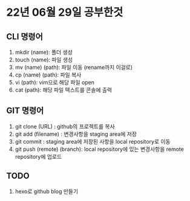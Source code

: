 # 22년 06월 29일 공부한것

## CLI 명령어

1. mkdir (name): 폴더 생성
2. touch (name): 파일 생성
3. mv (name) (path): 파일 이동 (rename까지 이걸로)
4. cp (name) (path): 파일 복사
5. vi (path): vim으로 해당 파일 open
6. cat (path): 해당 파일 텍스트를 콘솔에 출력

## GIT 명령어

1. git clone (URL) : github의 프로젝트를 복사
2. git add (filename) : 변경사항을 staging area에 저장
3. git commit : staging area에 저장된 사항을 local repository로 이동
4. git push (remote) (branch): local repository에 있는 변경사항을 remote repository에 업로드

## TODO
1. hexo로 github blog 만들기

